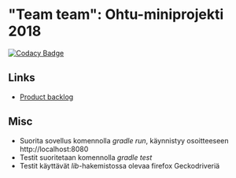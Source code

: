 # "Team team":  Ohtu-miniprojekti 2018

[![Codacy Badge](https://api.codacy.com/project/badge/Grade/47e9c44c64954e628fa54e620912e9eb)](https://www.codacy.com/app/Koppari/ohtu-lukuvinkit?utm_source=github.com&amp;utm_medium=referral&amp;utm_content=luupanu/ohtu-lukuvinkit&amp;utm_campaign=Badge_Grade)

## Links

* [Product backlog](https://docs.google.com/spreadsheets/d/10v1C_SqCL5R2vVQS019tSk6TDwTYgx2USbZ7cdNQoRU)

## Misc

* Suorita sovellus komennolla _gradle run_, käynnistyy osoitteeseen http://localhost:8080  
* Testit suoritetaan komennolla _gradle test_  
* Testit käyttävät _lib_-hakemistossa olevaa firefox Geckodriveriä
